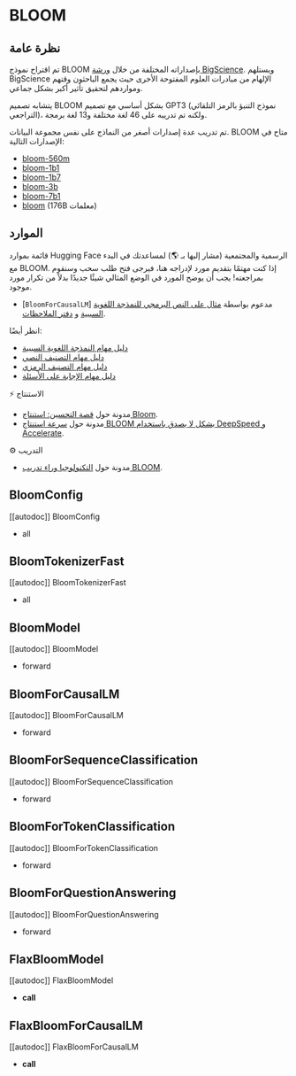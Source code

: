 # BLOOM

## نظرة عامة
تم اقتراح نموذج BLOOM بإصداراته المختلفة من خلال [ورشة BigScience](https://bigscience.huggingface.co/). ويستلهم BigScience الإلهام من مبادرات العلوم المفتوحة الأخرى حيث يجمع الباحثون وقتهم ومواردهم لتحقيق تأثير أكبر بشكل جماعي.

يتشابه تصميم BLOOM بشكل أساسي مع تصميم GPT3 (نموذج التنبؤ بالرمز التلقائي التراجعي)، ولكنه تم تدريبه على 46 لغة مختلفة و13 لغة برمجة.

تم تدريب عدة إصدارات أصغر من النماذج على نفس مجموعة البيانات. BLOOM متاح في الإصدارات التالية:

- [bloom-560m](https://huggingface.co/bigscience/bloom-560m)
- [bloom-1b1](https://huggingface.co/bigscience/bloom-1b1)
- [bloom-1b7](https://huggingface.co/bigscience/bloom-1b7)
- [bloom-3b](https://huggingface.co/bigscience/bloom-3b)
- [bloom-7b1](https://huggingface.co/bigscience/bloom-7b1)
- [bloom](https://huggingface.co/bigscience/bloom) (176B معلمات)

## الموارد

قائمة بموارد Hugging Face الرسمية والمجتمعية (مشار إليها بـ 🌎) لمساعدتك في البدء مع BLOOM. إذا كنت مهتمًا بتقديم مورد لإدراجه هنا، فيرجى فتح طلب سحب وسنقوم بمراجعته! يجب أن يوضح المورد في الوضع المثالي شيئًا جديدًا بدلاً من تكرار مورد موجود.

<PipelineTag pipeline="text-generation"/>

- [`BloomForCausalLM`] مدعوم بواسطة [مثال على النص البرمجي للنمذجة اللغوية السببية](https://github.com/huggingface/transformers/tree/main/examples/pytorch/language-modeling#gpt-2gpt-and-causal-language-modeling) و [دفتر الملاحظات](https://colab.research.google.com/github/huggingface/notebooks/blob/main/examples/language_modeling.ipynb).

انظر أيضًا:

- [دليل مهام النمذجة اللغوية السببية](../tasks/language_modeling)
- [دليل مهام التصنيف النصي](../tasks/sequence_classification)
- [دليل مهام التصنيف الرمزي](../tasks/token_classification)
- [دليل مهام الإجابة على الأسئلة](../tasks/question_answering)

⚡️ الاستنتاج

- مدونة حول [قصة التحسين: استنتاج Bloom](https://huggingface.co/blog/bloom-inference-optimization).
- مدونة حول [سرعة استنتاج BLOOM بشكل لا يصدق باستخدام DeepSpeed و Accelerate](https://huggingface.co/blog/bloom-inference-pytorch-scripts).

⚙️ التدريب

- مدونة حول [التكنولوجيا وراء تدريب BLOOM](https://huggingface.co/blog/bloom-megatron-deepspeed).

## BloomConfig

[[autodoc]] BloomConfig

- all

## BloomTokenizerFast

[[autodoc]] BloomTokenizerFast

- all

<frameworkcontent>
<pt>

## BloomModel

[[autodoc]] BloomModel

- forward

## BloomForCausalLM

[[autodoc]] BloomForCausalLM

- forward

## BloomForSequenceClassification

[[autodoc]] BloomForSequenceClassification

- forward

## BloomForTokenClassification

[[autodoc]] BloomForTokenClassification

- forward

## BloomForQuestionAnswering

[[autodoc]] BloomForQuestionAnswering

- forward

</pt>
<jax>

## FlaxBloomModel

[[autodoc]] FlaxBloomModel

- __call__

## FlaxBloomForCausalLM

[[autodoc]] FlaxBloomForCausalLM

- __call__

</jax>
</frameworkcontent>